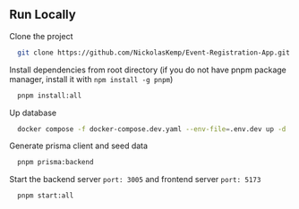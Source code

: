 ## Run Locally

Clone the project

```bash
  git clone https://github.com/NickolasKemp/Event-Registration-App.git
```

Install dependencies from root directory (if you do not have pnpm package manager, install it with `npm install -g pnpm`)

```bash
  pnpm install:all
```

Up database

```bash
  docker compose -f docker-compose.dev.yaml --env-file=.env.dev up -d
```

Generate prisma client and seed data

```bash
  pnpm prisma:backend
```

Start the backend server `port: 3005`  and frontend server `port: 5173`

```bash
  pnpm start:all
```

